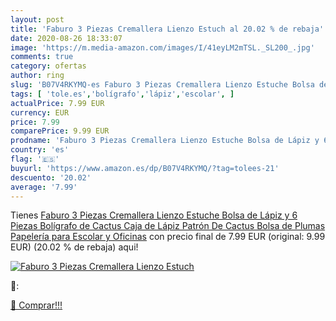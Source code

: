 ```yaml
---
layout: post
title: 'Faburo 3 Piezas Cremallera Lienzo Estuch al 20.02 % de rebaja'
date: 2020-08-26 18:33:07
image: 'https://m.media-amazon.com/images/I/41eyLM2mTSL._SL200_.jpg'
comments: true
category: ofertas
author: ring
slug: 'B07V4RKYMQ-es Faburo 3 Piezas Cremallera Lienzo Estuche Bolsa de Lápiz y...'
tags: [ 'tole.es','bolígrafo','lápiz','escolar', ]
actualPrice: 7.99 EUR
currency: EUR
price: 7.99
comparePrice: 9.99 EUR
prodname: 'Faburo 3 Piezas Cremallera Lienzo Estuche Bolsa de Lápiz y 6 Piezas Bolígrafo de Cactus  Caja de Lápiz Patrón De Cactus  Bolsa de Plumas  Papelería para Escolar y Oficinas'
country: 'es'
flag: '🇪🇸'
buyurl: 'https://www.amazon.es/dp/B07V4RKYMQ/?tag=tolees-21'
descuento: '20.02'
average: '7.99'
---
```


Tienes [Faburo 3 Piezas Cremallera Lienzo Estuche Bolsa de Lápiz y 6 Piezas Bolígrafo de Cactus  Caja de Lápiz Patrón De Cactus  Bolsa de Plumas  Papelería para Escolar y Oficinas](https://www.amazon.es/dp/B07V4RKYMQ/?tag=tolees-21) con precio final de  7.99 EUR (original: 9.99 EUR) (20.02 %  de rebaja) aqui!

[![Faburo 3 Piezas Cremallera Lienzo Estuch](https://m.media-amazon.com/images/I/41eyLM2mTSL._SL200_.jpg)](https://www.amazon.es/dp/B07V4RKYMQ/?tag=tolees-21)

🔎:


[🛒 Comprar!!!](https://www.amazon.es/dp/B07V4RKYMQ/?tag=tolees-21)
